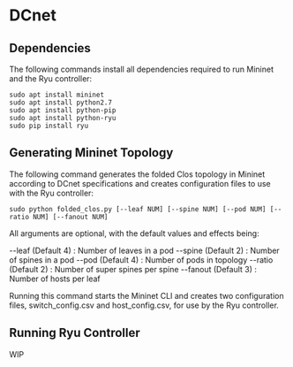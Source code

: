 # DCnet
## Dependencies
The following commands install all dependencies required to run Mininet and the Ryu controller:
```
sudo apt install mininet
sudo apt install python2.7
sudo apt install python-pip
sudo apt install python-ryu
sudo pip install ryu
```

## Generating Mininet Topology
The following command generates the folded Clos topology in Mininet according to DCnet specifications and creates configuration files to use with the Ryu controller:
```
sudo python folded_clos.py [--leaf NUM] [--spine NUM] [--pod NUM] [--ratio NUM] [--fanout NUM]
```
All arguments are optional, with the default values and effects being:

--leaf   (Default 4) : Number of leaves in a pod
--spine  (Default 2) : Number of spines in a pod
--pod    (Default 4) : Number of pods in topology
--ratio  (Default 2) : Number of super spines per spine
--fanout (Default 3) : Number of hosts per leaf

Running this command starts the Mininet CLI and creates two configuration files, switch_config.csv and host_config.csv, for use by the Ryu controller.

## Running Ryu Controller
WIP
